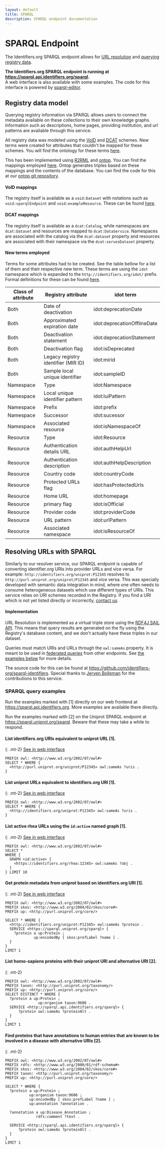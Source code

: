 ```yaml
---
layout: default
title: SPARQL
description: SPARQL endpoint documentation
---
```


# SPARQL Endpoint
The Identifiers.org SPARQL endpoint allows for [URL resolution](#resolving-urls-with-sparql) and [querying registry data](#registry-data-model).

<div class="infobox mb-1"> <i class="icon icon-common icon-info text-primary size-300 mr-2"></i>
    <p class="mb-0"> 
        <strong> 
            The Identifiers.org SPARQL endpoint is running at <a href="https://sparql.api.identifiers.org/sparql">https://sparql.api.identifiers.org/sparql</a>.
        </strong> <br>
        A web interface is also available with some examples. The code for this interface is powered by <a href="https://www.npmjs.com/package/@sib-swiss/sparql-editor">sparql-editor</a>.
    </p>
</div>



## Registry data model
Querying registry information via SPARQL allows users to connect the metadata available on these collections to their own knowledge graphs. Information such as descriptions, home pages, providing institution, and url patterns are available through this service.

All registry data was modeled using the [VoID](https://www.w3.org/TR/void/) and [DCAT](https://www.w3.org/TR/vocab-dcat-3/) schemes. New terms were created for attributes that couldn't be mapped for these schemes. You will find the ontology for these terms [here](https://github.com/identifiers-org/ontop/blob/main/idorg-ontology/idorg-ontology.ttl).

This has been implemented using [R2RML](https://www.w3.org/TR/r2rml/) and [ontop](https://ontop-vkg.org/). You can find the mappings employed [here](https://github.com/identifiers-org/ontop/blob/main/idorg-ontology/idorg-ontology.obda). Ontop generates triples based on these mappings and the contents of the database. You can find the code for this at our [ontop git repository](https://github.com/identifiers-org/ontop).

#### VoID mappings
The registry itself is available as a `void:Dataset` with notations such as `void:sparqlEndpoint` and `void:exampleResource`. These can be found [here](https://github.com/identifiers-org/ontop/blob/main/idorg-ontology/idorg-ontology.ttl#L232-L249).

#### DCAT mappings
The registry itself is available as a `dcat:Catalog`, while namespaces are `dcat:Dataset` and resources are mapped to `dcat:DataService`. Namespaces are associated with the catalog via the `dcat:dataset` property and resources are associated with their namespace via the `dcat:servesDataset` property.

#### New terms employed
Terms for some attributes had to be created. See the table bellow for a list of them and their respective new term. These terms are using the `idot` namespace which is expanded to the `http://identifiers.org/idot/` prefix. Formal definitions for these can be found [here](https://github.com/identifiers-org/ontop/blob/main/idorg-ontology/idorg-ontology.ttl).

| Class of attribute | Registry attribute                  | idot term                   |
|--------------------|-------------------------------------|-----------------------------|
| Both               | Date of deactivation                | idot:deprecationDate        |
| Both               | Approximated expiration date        | idot:deprecationOfflineDate |
| Both               | Deactivation statement              | idot:deprecationStatement   |
| Both               | Deactivation flag                   | idot:isDeprecated           |
| Both               | Legacy registry identifier (MIR ID) | idot:mirid                  |
| Both               | Sample local unique identifier      | idot:sampleID               |
| Namespace          | Type                                | idot:Namespace              |
| Namespace          | Local unique identifier pattern     | idot:luiPattern             |
| Namespace          | Prefix                              | idot:prefix                 |
| Namespace          | Successor                           | idot:sucessor               |
| Namespace          | Associated resource                 | idot:isNamespaceOf          |
| Resource           | Type                                | idot:Resource               |
| Resource           | Authentication details URL          | idot:authHelpUrl            |
| Resource           | Authentication description          | idot:authHelpDescription    |
| Resource           | Country code                        | idot:countryCode            |
| Resource           | Protected URLs flag                 | idot:hasProtectedUrls       |
| Resource           | Home URL                            | idot:homepage               |
| Resource           | primary flag                        | idot:isOfficial             |
| Resource           | Provider code                       | idot:providerCode           |
| Resource           | URL pattern                         | idot:urlPattern             |
| Resource           | Associated namespace                | idot:isResourceOf           |



## Resolving URLs with SPARQL
Similarly to our resolver service, our SPARQL endpoint is capable of converting identifier.org URIs into provider URLs and vice versa. For example: `http://identifiers.org/uniprot:P12345` resolves to `http://purl.uniprot.org/uniprot/P12345` and vice versa. This was specially developed with semantic data integration in mind, where one often needs to consume heterogeneous datasets which use different types of URIs. This service relies on URI schemes recorded in the Registry. If you find a URI which is not yet listed directly or incorrectly, [contact us](/pages/contact).

#### Implementation
URL Resolution is implemented as a virtual triple store using the [RDF4J SAIL API](https://rdf4j.org/documentation/reference/sail/). This means that query results are generated on the fly using the Registry's database content, and we don't actually have these triples in our dataset.

Queries must match URIs and URLs through the `owl:sameAs` property. It is meant to be used in [federated queries](https://www.w3.org/TR/sparql11-federated-query/) from other endpoints. See [the examples below](#sparql-query-examples) for more details.

The source code for this can be found at <https://github.com/identifiers-org/sparql-identifiers>. Special thanks to [Jerven Bolleman](https://orcid.org/0000-0002-7449-1266) for the contributions to this service.





### SPARQL query examples
Run the examples marked with [1] directly on our web frontend at <https://sparql.api.identifiers.org>. More examples are available there directly.

Run the examples marked with [2] on the Uniprot SPARQL endpoint at <https://sparql.uniprot.org/sparql>. Beware that these may take a while to respond.

#### List identifiers.org URIs equivalent to uniprot URL [1].
{: .mt-2}
[See in web interface](https://sparql.api.identifiers.org?query=PREFIX%20owl%3A%20%3Chttp%3A%2F%2Fwww.w3.org%2F2002%2F07%2Fowl%23%3E%0ASELECT%20%2A%20WHERE%20%7B%0A%20%20%3Chttp%3A%2F%2Fpurl.uniprot.org%2Funiprot%2FP12345%3E%20owl%3AsameAs%20%3Furis%20.%0A%7D)

```sparql
PREFIX owl: <http://www.w3.org/2002/07/owl#>
SELECT * WHERE {
  <http://purl.uniprot.org/uniprot/P12345> owl:sameAs ?uris .
}
```

#### List uniprot URLs equivalent to identifiers.org URI [1].
{: .mt-2}
[See in web interface](https://sparql.api.identifiers.org?query=PREFIX%20owl%3A%20%3Chttp%3A%2F%2Fwww.w3.org%2F2002%2F07%2Fowl%23%3E%0ASELECT%20%2A%20WHERE%20%7B%0A%20%20%3Chttp%3A%2F%2Fidentifiers.org%2Funiprot%3AP12345%3E%20owl%3AsameAs%20%3Furis%20.%0A%7D)

```sparql
PREFIX owl: <http://www.w3.org/2002/07/owl#>
SELECT * WHERE {
  <http://identifiers.org/uniprot:P12345> owl:sameAs ?uris .
}
```

#### List active rhea URLs using the `id:active` named graph [1].
{: .mt-2}
[See in web interface](https://sparql.api.identifiers.org?query=PREFIX%20owl%3A%20%3Chttp%3A%2F%2Fwww.w3.org%2F2002%2F07%2Fowl%23%3E%0ASELECT%20%2A%0AWHERE%20%7B%0A%20%20GRAPH%20%3Cid%3Aactive%3E%20%7B%0A%20%20%20%20%3Chttps%3A%2F%2Fidentifiers.org%2Frhea%3A12345%3E%20owl%3AsameAs%20%3Fobj%20.%0A%20%20%7D%0A%7D%20LIMIT%2010)

```sparql
PREFIX owl: <http://www.w3.org/2002/07/owl#>
SELECT *
WHERE {
  GRAPH <id:active> {
    <https://identifiers.org/rhea:12345> owl:sameAs ?obj .
  }
} LIMIT 10
```

#### Get protein metadata from uniprot based on identifiers.org URI [1].
{: .mt-2}
[See in web interface](https://sparql.api.identifiers.org?query=PREFIX%20owl%3A%20%3Chttp%3A%2F%2Fwww.w3.org%2F2002%2F07%2Fowl%23%3E%0APREFIX%20skos%3A%20%3Chttp%3A%2F%2Fwww.w3.org%2F2004%2F02%2Fskos%2Fcore%23%3E%0APREFIX%20up%3A%20%3Chttp%3A%2F%2Fpurl.uniprot.org%2Fcore%2F%3E%0A%0ASELECT%20%2A%20WHERE%20%7B%0A%20%20%3Chttp%3A%2F%2Fidentifiers.org%2Funiprot%3AP12345%3E%20owl%3AsameAs%20%3Fprotein%20.%0A%20%20SERVICE%20%3Chttps%3A%2F%2Fsparql.uniprot.org%2Fsparql%3E%20%7B%0A%20%20%20%20%3Fprotein%20a%20up%3AProtein%20%3B%0A%20%20%20%20%20%20%20%20%20%20%20%20%20up%3AencodedBy%20%5B%20skos%3AprefLabel%20%3Fname%20%5D%20.%0A%20%20%7D%0A%7D%0ALIMIT%201)

```sparql
PREFIX owl: <http://www.w3.org/2002/07/owl#>
PREFIX skos: <http://www.w3.org/2004/02/skos/core#>
PREFIX up: <http://purl.uniprot.org/core/>

SELECT * WHERE {
  <http://identifiers.org/uniprot:P12345> owl:sameAs ?protein .
  SERVICE <https://sparql.uniprot.org/sparql> {
    ?protein a up:Protein ;
             up:encodedBy [ skos:prefLabel ?name ] .
  }
}
LIMIT 1
```



#### List homo-sapiens proteins with their uniprot URI and alternative URI [2].
{: .mt-2}

```sparql
PREFIX owl: <http://www.w3.org/2002/07/owl#>
PREFIX taxon: <http://purl.uniprot.org/taxonomy/>
PREFIX up: <http://purl.uniprot.org/core/>
SELECT DISTINCT * WHERE {
  ?protein a up:Protein ;
               up:organism taxon:9606 .
  SERVICE <http://sparql.api.identifiers.org/sparql> {
      ?protein owl:sameAs ?proteinAlt .
  }
}
LIMIT 1
```

#### Find proteins that have annotations to human entries that are known to be involved in a disease with alternative URIs [2].
{: .mt-2}

```sparql
PREFIX owl: <http://www.w3.org/2002/07/owl#>
PREFIX rdfs: <http://www.w3.org/2000/01/rdf-schema#>
PREFIX skos: <http://www.w3.org/2004/02/skos/core#>
PREFIX taxon: <http://purl.uniprot.org/taxonomy/>
PREFIX up: <http://purl.uniprot.org/core/>

SELECT * WHERE {
  ?protein a up:Protein ;
           up:organism taxon:9606 ;
           up:encodedBy [ skos:prefLabel ?name ] ;
           up:annotation ?annotation .

  ?annotation a up:Disease_Annotation ;
              rdfs:comment ?text .

  SERVICE <http://sparql.api.identifiers.org/sparql> {
      ?protein owl:sameAs ?proteinAlt .
  }
}
LIMIT 1
```
